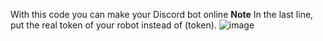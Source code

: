 With this code you can make your Discord bot online
**Note** In the last line, put the real token of your robot instead of (token).
![image](https://github.com/robonamari/Put-your-Discord-bot-online/assets/107060501/a5f350d2-6e56-4063-9aa2-31de023107d9)
